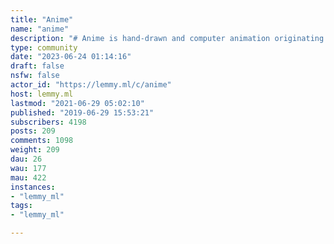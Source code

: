 ```yaml
---
title: "Anime" 
name: "anime"
description: "# Anime is hand-drawn and computer animation originating from Japan.> Anime; the one thing that gets us closer to each other. ![](https://lemmy.ml/pictrs/image/D6jGsvU8QJ.png) **All spoilers must be tagged!**"
type: community
date: "2023-06-24 01:14:16"
draft: false
nsfw: false
actor_id: "https://lemmy.ml/c/anime"
host: lemmy.ml
lastmod: "2021-06-29 05:02:10"
published: "2019-06-29 15:53:21"
subscribers: 4198
posts: 209
comments: 1098
weight: 209
dau: 26
wau: 177
mau: 422
instances:
- "lemmy_ml"
tags: 
- "lemmy_ml"

---
```

